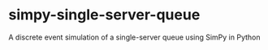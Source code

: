 # simpy-single-server-queue
A discrete event simulation of a single-server queue using SimPy in Python
